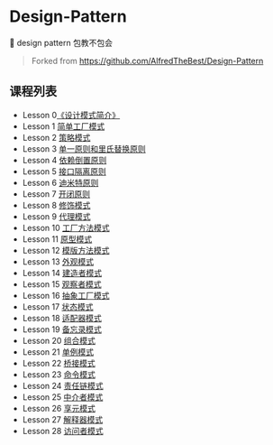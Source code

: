 # Design-Pattern
:closed_book: design pattern  包教不包会

> Forked from https://github.com/AlfredTheBest/Design-Pattern

## 课程列表

* Lesson 0[《设计模式简介》](https://github.com/Shanesun/Programming-book/tree/master/Design-Pattern/lesson0)
* Lesson 1 [简单工厂模式](https://github.com/Shanesun/Programming-book/tree/master/Design-Pattern/lesson1)
* Lesson 2 [策略模式](https://github.com/Shanesun/Programming-book/tree/master/Design-Pattern/lesson2)
* Lesson 3 [单一原则和里氏替换原则](https://github.com/Shanesun/Programming-book/tree/master/Design-Pattern/lesson3)
* Lesson 4 [依赖倒置原则](https://github.com/Shanesun/Programming-book/tree/master/Design-Pattern/lesson4)
* Lesson 5 [接口隔离原则](https://github.com/Shanesun/Programming-book/tree/master/Design-Pattern/lesson5)
* Lesson 6 [迪米特原则](https://github.com/Shanesun/Programming-book/tree/master/Design-Pattern/lesson6)
* Lesson 7 [开闭原则](https://github.com/Shanesun/Programming-book/tree/master/Design-Pattern/lesson7)
* Lesson 8 [修饰模式](https://github.com/Shanesun/Programming-book/tree/master/Design-Pattern/lesson8)
* Lesson 9 [代理模式](https://github.com/Shanesun/Programming-book/tree/master/Design-Pattern/lesson9)
* Lesson 10 [工厂方法模式](https://github.com/Shanesun/Programming-book/tree/master/Design-Pattern/lesson10)
* Lesson 11 [原型模式](https://github.com/Shanesun/Programming-book/tree/master/Design-Pattern/lesson11)
* Lesson 12 [模版方法模式](https://github.com/Shanesun/Programming-book/tree/master/Design-Pattern/lesson12)
* Lesson 13 [外观模式](https://github.com/Shanesun/Programming-book/tree/master/Design-Pattern/lesson13)
* Lesson 14 [建造者模式](https://github.com/Shanesun/Programming-book/tree/master/Design-Pattern/lesson14)
* Lesson 15 [观察者模式](https://github.com/Shanesun/Programming-book/tree/master/Design-Pattern/lesson15)
* Lesson 16 [抽象工厂模式](https://github.com/Shanesun/Programming-book/tree/master/Design-Pattern/lesson16)
* Lesson 17 [状态模式](https://github.com/Shanesun/Programming-book/tree/master/Design-Pattern/lesson17)
* Lesson 18 [适配器模式](https://github.com/Shanesun/Programming-book/tree/master/Design-Pattern/lesson18)
* Lesson 19 [备忘录模式](https://github.com/Shanesun/Programming-book/tree/master/Design-Pattern/lesson19)
* Lesson 20 [组合模式](https://github.com/Shanesun/Programming-book/tree/master/Design-Pattern/lesson20)
* Lesson 21 [单例模式](https://github.com/Shanesun/Programming-book/tree/master/Design-Pattern/lesson21)
* Lesson 22 [桥接模式](https://github.com/Shanesun/Programming-book/tree/master/Design-Pattern/lesson22)
* Lesson 23 [命令模式](https://github.com/Shanesun/Programming-book/tree/master/Design-Pattern/lesson23)
* Lesson 24 [责任链模式](https://github.com/Shanesun/Programming-book/tree/master/Design-Pattern/lesson24)
* Lesson 25 [中介者模式](https://github.com/Shanesun/Programming-book/tree/master/Design-Pattern/lesson25)
* Lesson 26 [享元模式](https://github.com/Shanesun/Programming-book/tree/master/Design-Pattern/lesson26)
* Lesson 27 [解释器模式](https://github.com/Shanesun/Programming-book/tree/master/Design-Pattern/lesson27)
* Lesson 28 [访问者模式](https://github.com/Shanesun/Programming-book/tree/master/Design-Pattern/lesson28)
